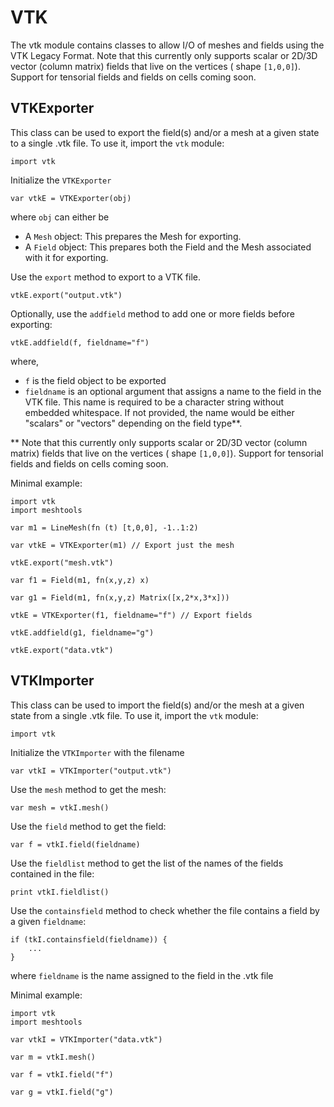 [comment]: # (Morpho vtk module help file)
[version]: # (0.5)

# VTK
[tagvtk]: # (vtk)

The vtk module contains classes to allow I/O of meshes and fields using
the VTK Legacy Format. Note that this currently only supports scalar or 2D/3D vector (column matrix) fields that live on the vertices ( shape `[1,0,0]`). Support for
tensorial fields and fields on cells coming soon.

[showsubtopics]: # (subtopics)

## VTKExporter
[tagvtkexporter]: # (VTKExporter)

This class can be used to export the field(s) and/or a mesh at a given state
to a single .vtk file. To use it, import the `vtk` module:

    import vtk

Initialize the `VTKExporter`

    var vtkE = VTKExporter(obj)

where `obj` can either be

* A `Mesh` object: This prepares the Mesh for exporting.
* A `Field` object: This prepares both the Field and the Mesh associated
  with it for exporting.

Use the `export` method to export to a VTK file. 

    vtkE.export("output.vtk")
 
Optionally, use the `addfield` method to add one or more fields before
exporting:

    vtkE.addfield(f, fieldname="f")

where,

* `f` is the field object to be exported
* `fieldname` is an optional argument that assigns a name to the field
  in the VTK file. This name is required to be a character
  string without embedded whitespace. If not provided, the name would be
  either "scalars" or "vectors" depending on the field type**. 

** Note that this currently only supports scalar or 2D/3D vector (column
matrix) fields that live on the vertices ( shape `[1,0,0]`). Support for
tensorial fields and fields on cells coming soon.

Minimal example:

    import vtk
    import meshtools

    var m1 = LineMesh(fn (t) [t,0,0], -1..1:2)

    var vtkE = VTKExporter(m1) // Export just the mesh 
    
    vtkE.export("mesh.vtk")

    var f1 = Field(m1, fn(x,y,z) x)

    var g1 = Field(m1, fn(x,y,z) Matrix([x,2*x,3*x]))

    vtkE = VTKExporter(f1, fieldname="f") // Export fields

    vtkE.addfield(g1, fieldname="g")

    vtkE.export("data.vtk")

## VTKImporter
[tagvtkimporter]: # (VTKImporter)

This class can be used to import the field(s) and/or the  mesh at a
given state from a single .vtk file. To use it, import the `vtk` module:

    import vtk

Initialize the `VTKImporter` with the filename

    var vtkI = VTKImporter("output.vtk")

Use the `mesh` method to get the mesh:

    var mesh = vtkI.mesh()

Use the `field` method to get the field:

    var f = vtkI.field(fieldname)

Use the `fieldlist` method to get the list of the names of the fields contained in the file:

    print vtkI.fieldlist()

Use the `containsfield` method to check whether the file contains a field by a given `fieldname`:

    if (tkI.containsfield(fieldname)) {
        ... 
    }

where `fieldname` is the name assigned to the field in the .vtk file

Minimal example:

    import vtk
    import meshtools 

    var vtkI = VTKImporter("data.vtk")

    var m = vtkI.mesh()

    var f = vtkI.field("f")

    var g = vtkI.field("g")


